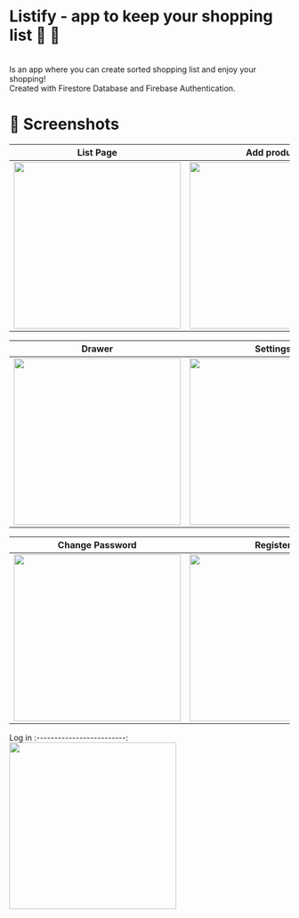 # Listify - app to keep your shopping list 📄 🍎
<br /> Is an app where you can create sorted shopping list and enjoy your shopping!
<br /> Created with Firestore Database and Firebase Authentication.

# 📸 Screenshots

List Page            |   Add product
:-------------------------:|:-------------------------:
<img src=https://github.com/juliakowalikk/listify/assets/126017459/89bb0707-af49-457f-b0af-c45925e0dd9a width="300"> |  <img src=https://github.com/juliakowalikk/listify/assets/126017459/f41cf84a-dd26-4ac6-ad49-4d16eed85bd2 width="300">


Drawer             |   Settings
:-------------------------:|:-------------------------:
<img src=https://github.com/juliakowalikk/listify/assets/126017459/067be5b3-7623-4942-8aab-0413afd89bd5 width="300">  |  <img src= https://github.com/juliakowalikk/listify/assets/126017459/88310518-cb7f-4a63-8233-d856eb85f652 width="300">

Change Password             |  Register
:-------------------------:|:-------------------------:
<img src=https://github.com/juliakowalikk/listify/assets/126017459/a5f0e458-3e29-4bdf-b809-569f2e28b3dc width="300">  |  <img src=https://github.com/juliakowalikk/listify/assets/126017459/a7ef4c0e-2347-435d-a0df-5887678bf6a6 width="300">

Log in
:-------------------------:
<img src=https://github.com/juliakowalikk/listify/assets/126017459/05bb6ed4-b37c-427f-9952-ee9f12e975ed width="300">
